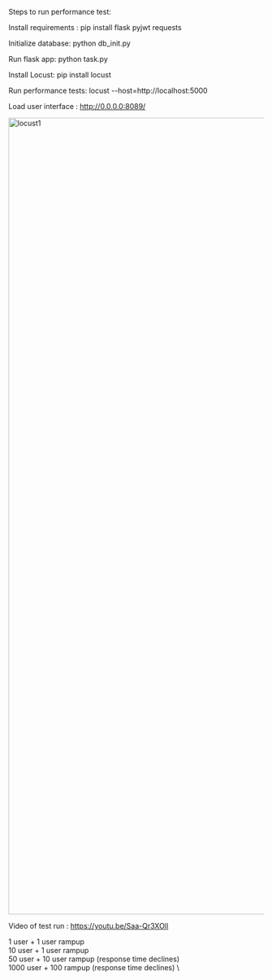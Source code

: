 Steps to run performance test:

Install requirements :
pip install flask pyjwt requests

Initialize database:
python db_init.py

Run flask app:
python task.py

Install Locust:
pip install locust

Run performance tests:
locust --host=http://localhost:5000

Load user interface :
http://0.0.0.0:8089/

<img width="1566" alt="locust1" src="https://github.com/user-attachments/assets/4d7411bf-ee27-4ad9-bc52-8e0113946285" />

Video of test run : 
https://youtu.be/Saa-Qr3XOlI

1 user + 1 user rampup \
10 user + 1 user rampup \
50 user + 10 user rampup (response time declines) \
1000 user + 100 rampup (response time declines) \
